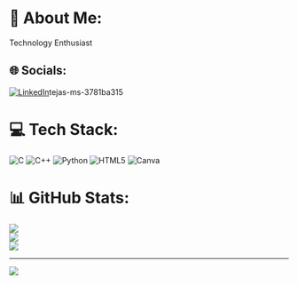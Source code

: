 # 💫 About Me:
Technology Enthusiast


## 🌐 Socials:
[![LinkedIn](https://img.shields.io/badge/LinkedIn-%230077B5.svg?logo=linkedin&logoColor=white)](https://www.linkedin.com/)tejas-ms-3781ba315 

# 💻 Tech Stack:
![C](https://img.shields.io/badge/c-%2300599C.svg?style=flat-square&logo=c&logoColor=white) ![C++](https://img.shields.io/badge/c++-%2300599C.svg?style=flat-square&logo=c%2B%2B&logoColor=white) ![Python](https://img.shields.io/badge/python-3670A0?style=flat-square&logo=python&logoColor=ffdd54) ![HTML5](https://img.shields.io/badge/html5-%23E34F26.svg?style=flat-square&logo=html5&logoColor=white) ![Canva](https://img.shields.io/badge/Canva-%2300C4CC.svg?style=flat-square&logo=Canva&logoColor=white)
# 📊 GitHub Stats:
![](https://github-readme-stats.vercel.app/api?username=TejasMS1356&theme=shadow_green&hide_border=false&include_all_commits=false&count_private=false)<br/>
![](https://github-readme-streak-stats.herokuapp.com/?user=TejasMS1356&theme=shadow_green&hide_border=false)<br/>
![](https://github-readme-stats.vercel.app/api/top-langs/?username=TejasMS1356&theme=shadow_green&hide_border=false&include_all_commits=false&count_private=false&layout=compact)

---
[![](https://visitcount.itsvg.in/api?id=TejasMS1356&icon=0&color=0)](https://visitcount.itsvg.in)

<!-- Proudly created with GPRM ( https://gprm.itsvg.in ) -->
